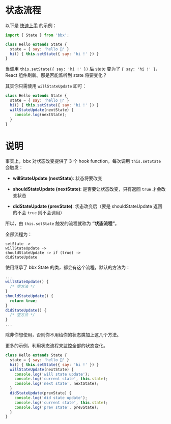 # 状态流程

以下是 [快速上手](getting-started.html) 的示例：

```jsx
import { State } from 'bbx';

class Hello extends State {
  state = { say: 'hello 👶' }
  hi() { this.setState({ say: 'hi !' }) }
}
```

当调用 `this.setState({ say: 'hi !' })` 后 state 变为了 `{ say: 'hi !' }`，React 组件刷新。那是否能监听到 state 将要变化？

其实你只需使用 `willStateUpdate` 即可：

```jsx
class Hello extends State {
  state = { say: 'hello 👶' }
  hi() { this.setState({ say: 'hi !' }) }
  willStateUpdate(nextState) {
    console.log(nextState);
  }
}
```

# 说明

事实上，bbx 对状态改变提供了 3 个 hook function，每次调用 `this.setState` 会触发：

- **willStateUpdate (nextState)**: 状态将要改变

- **shouldStateUpdate (nextState)**: 是否要让状态改变，只有返回 `true` 才会改变状态

- **didStateUpdate (prevState)**: 状态改变后（要是 shouldStateUpdate 返回的不会 `true` 则不会调用）

所以，由 `this.setState` 触发的流程就称为 **“状态流程”**。

全部流程为：
```
setState ->
willStateUpdate ->
shouldStateUpdate -> if (true) ->
didStateUpdate
```

使用继承了 bbx State 的类，都会有这个流程，默认的方法为：

```jsx
...
willStateUpdate() {
  /* 空方法 */
}
shouldStateUpdate() {
  return true;
}
didStateUpdate() {
  /* 空方法 */
}
...
```

除非你想使用，否则你不用给你的状态类加上这几个方法。


更多的示例，利用状态流程来监控全部的状态变化。

```jsx
class Hello extends State {
  state = { say: 'hello 👶' }
  hi() { this.setState({ say: 'hi !' }) }
  willStateUpdate(nextState) {
    console.log('will state update');
    console.log('current state', this.state);
    console.log('next state', nextState);
  }
  didStateUpdate(prevState) {
    console.log('did state update');
    console.log('current state', this.state);
    console.log('prev state', prevState);
  }
}
```